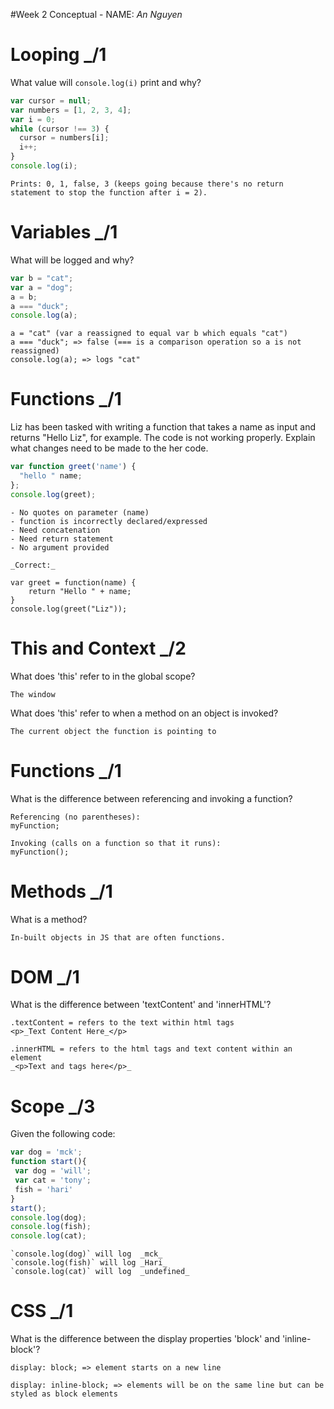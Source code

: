 #Week 2 Conceptual - NAME: _An Nguyen_

# Looping _/1

What value will `console.log(i)` print and why?

```js
var cursor = null;
var numbers = [1, 2, 3, 4];
var i = 0;
while (cursor !== 3) {
  cursor = numbers[i];
  i++;
}
console.log(i);
```

```
Prints: 0, 1, false, 3 (keeps going because there's no return statement to stop the function after i = 2).

```

# Variables _/1

What will be logged and why?

```js
var b = "cat";
var a = "dog";
a = b;
a === "duck";
console.log(a);
```

```
a = "cat" (var a reassigned to equal var b which equals "cat")
a === "duck"; => false (=== is a comparison operation so a is not reassigned)
console.log(a); => logs "cat"

```

# Functions _/1

Liz has been tasked with writing a function that takes a name as input
and returns "Hello Liz", for example. The code is not working properly. 
Explain what changes need to be made to the her code.

```js
var function greet('name') {
  "hello " name;
};
console.log(greet);
```

```
- No quotes on parameter (name)
- function is incorrectly declared/expressed
- Need concatenation
- Need return statement
- No argument provided

_Correct:_

var greet = function(name) {
    return "Hello " + name;
}
console.log(greet("Liz"));

```

# This and Context _/2

What does 'this' refer to in the global scope?

```
The window 

```

What does 'this' refer to when a method on an object is invoked?

```
The current object the function is pointing to

```

# Functions _/1

What is the difference between referencing and invoking a function?

```
Referencing (no parentheses): 
myFunction; 

Invoking (calls on a function so that it runs): 
myFunction(); 

```

# Methods _/1

What is a method?

```
In-built objects in JS that are often functions. 

```

# DOM _/1

What is the difference between 'textContent' and 'innerHTML'? 

```
.textContent = refers to the text within html tags
<p>_Text Content Here_</p>

.innerHTML = refers to the html tags and text content within an element
_<p>Text and tags here</p>_

```

# Scope _/3

Given the following code:

```js
var dog = 'mck';
function start(){
 var dog = 'will';
 var cat = 'tony';
 fish = 'hari'
}
start();
console.log(dog);
console.log(fish);
console.log(cat);
```
```
`console.log(dog)` will log  _mck_
`console.log(fish)` will log _Hari_
`console.log(cat)` will log  _undefined_
```

# CSS _/1

What is the difference between the display properties 'block' and 'inline-block'?

```
display: block; => element starts on a new line

display: inline-block; => elements will be on the same line but can be styled as block elements

```

